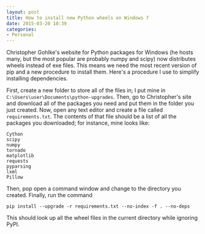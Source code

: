 ```yaml
---
layout: post
title: How to install new Python wheels on Windows 7
date: 2015-03-20 10:39
categories:
- Personal
---
```

Christopher Gohlke's website for Python packages for Windows (he hosts many, but the most popular are probably numpy and scipy) now distributes wheels instead of exe files.
This means we need the most recent version of pip and a new procedure to install them.
Here's a procedure I use to simplify installing dependencies.

First, create a new folder to store all of the files in; I put mine in `C:\Users\user\Documents\python-upgrades`.
Then, go to Christopher's site and download all of the packages you need and put them in the folder you just created.
Now, open any text editor and create a file called `requirements.txt`.
The contents of that file should be a list of all the packages you downloaded; for instance, mine looks like:

    Cython
    scipy
    numpy
    tornado
    matplotlib
    requests
    pyparsing
    lxml
    Pillow

Then, pop open a command window and change to the directory you created.
Finally, run the command

    pip install --upgrade -r requirements.txt --no-index -f . --no-deps

This should look up all the wheel files in the current directory while ignoring PyPI.
